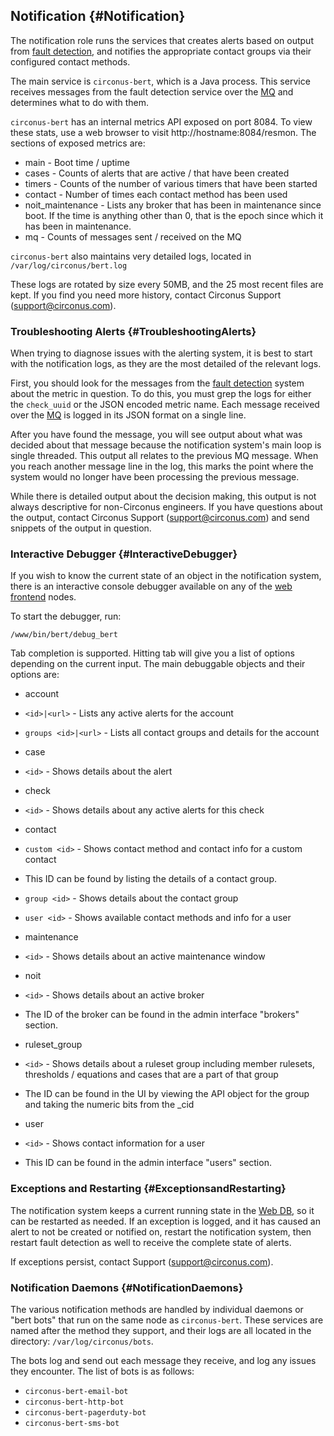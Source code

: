 ## Notification {#Notification}

The notification role runs the services that creates alerts based on output from [fault detection](/Roles/fault_detection.md), and notifies the appropriate contact groups via their configured contact methods.

The main service is `circonus-bert`, which is a Java process.  This service receives messages from the fault detection service over the [MQ](/Roles/mq.md) and determines what to do with them.

`circonus-bert` has an internal metrics API exposed on port 8084. To view these stats, use a web browser to visit http://hostname:8084/resmon.  The sections of exposed metrics are:

 * main - Boot time / uptime
 * cases - Counts of alerts that are active / that have been created
 * timers - Counts of the number of various timers that have been started
 * contact - Number of times each contact method has been used
 * noit_maintenance - Lists any broker that has been in maintenance since boot.  If the time is anything other than 0, that is the epoch since which it has been in maintenance.
 * mq - Counts of messages sent / received on the MQ

`circonus-bert` also maintains very detailed logs, located in `/var/log/circonus/bert.log`

These logs are rotated by size every 50MB, and the 25 most recent files are kept.  If you find you need more history, contact Circonus Support (support@circonus.com).


### Troubleshooting Alerts {#TroubleshootingAlerts}

When trying to diagnose issues with the alerting system, it is best to start with the notification logs, as they are the most detailed of the relevant logs.

First, you should look for the messages from the [fault detection](/Roles/fault_detection.md) system about the metric in question.  To do this, you must grep the logs for either the `check_uuid` or the JSON encoded metric name.  Each message received over the [MQ](/Roles/mq.md) is logged in its JSON format on a single line.

After you have found the message, you will see output about what was decided about that message because the notification system's main loop is single threaded.  This output all relates to the previous MQ message. When you reach another message line in the log, this marks the point where the system would no longer have been processing the previous message.

While there is detailed output about the decision making, this output is not always descriptive for non-Circonus engineers.  If you have questions about the output, contact Circonus Support (support@circonus.com) and send snippets of the output in question.


### Interactive Debugger {#InteractiveDebugger}
If you wish to know the current state of an object in the notification system, there is an interactive console debugger available on any of the [web frontend](/Roles/web_frontend.md) nodes.

To start the debugger, run:
```
/www/bin/bert/debug_bert
```

Tab completion is supported. Hitting tab will give you a list of options depending on the current input.  The main debuggable objects and their options are:

 * account
  * `<id>|<url>` - Lists any active alerts for the account
  * `groups <id>|<url>` - Lists all contact groups and details for the account

 * case
  * `<id>` - Shows details about the alert

 * check
  * `<id>` - Shows details about any active alerts for this check

 * contact
  * `custom <id>` - Shows contact method and contact info for a custom contact
   * This ID can be found by listing the details of a contact group.
  * `group <id>` - Shows details about the contact group
  * `user <id>` - Shows available contact methods and info for a user

 * maintenance
  * `<id>` - Shows details about an active maintenance window

 * noit
  * `<id>` - Shows details about an active broker
   * The ID of the broker can be found in the admin interface "brokers" section.

 * ruleset_group
  * `<id>` - Shows details about a ruleset group including member rulesets, thresholds / equations and cases that are a part of that group
   * The ID can be found in the UI by viewing the API object for the group and taking the numeric bits from the _cid

 * user
  * `<id>` - Shows contact information for a user
   * This ID can be found in the admin interface "users" section.


### Exceptions and Restarting {#ExceptionsandRestarting}
The notification system keeps a current running state in the [Web DB](/Roles/web_db.md), so it can be restarted as needed.  If an exception is logged, and it has caused an alert to not be created or notified on, restart the notification system, then restart fault detection as well to receive the complete state of alerts.

If exceptions persist, contact Support (support@circonus.com).


### Notification Daemons {#NotificationDaemons}
The various notification methods are handled by individual daemons or "bert bots" that run on the same node as `circonus-bert`.  These services are named after the method they support, and their logs are all located in the directory:  `/var/log/circonus/bots`.

The bots log and send out each message they receive, and log any issues they encounter.  The list of bots is as follows:

 * `circonus-bert-email-bot`
 * `circonus-bert-http-bot`
 * `circonus-bert-pagerduty-bot`
 * `circonus-bert-sms-bot`
